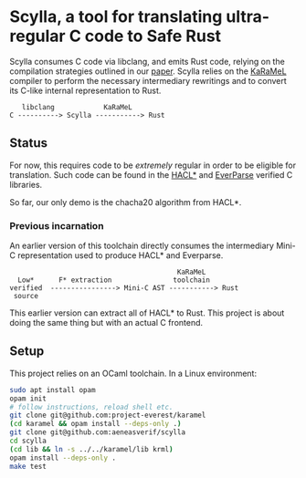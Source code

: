 # Scylla, a tool for translating ultra-regular C code to Safe Rust

Scylla consumes C code via libclang, and emits Rust code, relying on the compilation strategies
outlined in our [paper](https://arxiv.org/pdf/2412.15042). Scylla relies on the
[KaRaMeL](https://github.com/FStarLang/karamel/) compiler to perform the necessary intermediary
rewritings and to convert its C-like internal representation to Rust.

```
   libclang            KaRaMeL
C ----------> Scylla -----------> Rust
```

## Status

For now, this requires code to be *extremely* regular in order to be eligible for translation. Such
code can be found in the [HACL\*](https://github.com/hacl-star/hacl-star/) and
[EverParse](https://github.com/project-everest/everparse/) verified C libraries.

So far, our only demo is the chacha20 algorithm from HACL\*.

### Previous incarnation

An earlier version of this toolchain directly consumes the intermediary Mini-C representation used
to produce HACL\* and Everparse.

```
                                         KaRaMeL
  Low*      F* extraction               toolchain
verified  ----------------> Mini-C AST -----------> Rust
 source
```

This earlier version can extract all of HACL\* to Rust. This project is about doing the same thing
but with an actual C frontend.

## Setup

This project relies on an OCaml toolchain. In a Linux environment:

```bash
sudo apt install opam
opam init
# follow instructions, reload shell etc.
git clone git@github.com:project-everest/karamel
(cd karamel && opam install --deps-only .)
git clone git@github.com:aeneasverif/scylla
cd scylla
(cd lib && ln -s ../../karamel/lib krml)
opam install --deps-only .
make test
```
